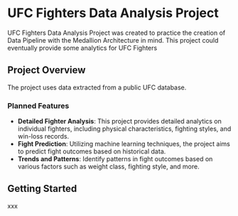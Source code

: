 # UFC Fighters Data Analysis Project

UFC Fighters Data Analysis Project was created to practice the creation
of Data Pipeline with the Medallion Architecture in mind.
This project could eventually provide some analytics for UFC Fighters

## Project Overview

The project uses data extracted from a public UFC database.

### Planned Features

- **Detailed Fighter Analysis**:
  This project provides detailed analytics on individual fighters,
  including physical characteristics, fighting styles, and win-loss records.
- **Fight Prediction**:
  Utilizing machine learning techniques, the project aims to predict
  fight outcomes based on historical data.
- **Trends and Patterns**:
  Identify patterns in fight outcomes based on various factors
  such as weight class, fighting style, and more.

## Getting Started

xxx
